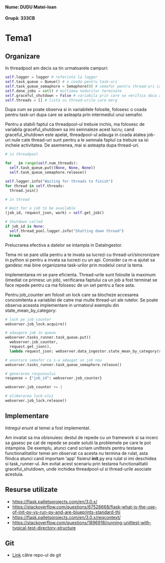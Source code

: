 #### Nume: DUDU Matei-Ioan
#### Grupă: 333CB

# Tema1

## Organizare

In threadpool am decis sa tin urmatoarele campuri:

```python
self.logger = logger # referinta la logger
self.task_queue = Queue() # o coada pentru task-uri
self.task_queue_semaphore = Semaphore(0) # semafor pentru thread-uri ca sa astepte accesul in coada
self.done_jobs = set() # multimea nodurilor terminate
self.graceful_shutdown = False # variabila prin care se verifica daca a fost cerut graceful_shutdown
self.threads = [] # lista cu thread-urile care merg
```

Dupa cum se poate observa si in variabilele folosite, folosesc o coada pentru task-uri dupa care se asteapta prin intermediul unui semafor.

Pentru a stabili faptul ca threadpool-ul trebuie inchis, ma folosesc de variabila graceful_shutdown sa imi semnaleze acest lucru; cand graceful_shutdown este apelat, threadpool-ul adauga in coada atatea job-uri nule cate thread-uri sunt pentru a le semnala faptul ca trebuie sa isi incheie activitatea. De asemenea, mai si asteapta dupa thread-uri.

```python
# in threadpool

for _ in range(self.num_threads):
  self.task_queue.put((None, None, None))
  self.task_queue_semaphore.release()

self.logger.info("Waiting for threads to finish")
for thread in self.threads:
  thread.join()
```

```python
# in thread

# Wait for a job to be available
(job_id, request_json, work) = self.get_job()

# Shutdown called
if job_id is None:
  self.thread_pool.logger.info("Shutting down thread")
  break
```

Prelucrarea efectiva a datelor se intampla in DataIngestor.

Tema mi se pare utila pentru a te invata sa lucrezi cu thread-uri/sincronizare in python si pentru a invata sa lucrezi cu un api. Consider ca m-a ajutat sa gandesc mai bine organizarea task-urilor prin modelul cerut la tema.

Implementarea mi se pare eficienta. Thread-urile sunt folosite la maximum (imediat ce primesc un job), verificarea faptului ca un job a fost terminat se face repede pentru ca ma folosesc de un set pentru a face asta.

Pentru job_counter am folosit un lock care sa blocheze accesarea concomitenta a variabilei de catre mai multe thread-uri ale rutelor. Se poate observa aceasta implementare in urmatorul exemplu din state_mean_by_category:

```python
# lock pe job_counter
webserver.job_lock.acquire()

# adaugare job in queue
webserver.tasks_runner.task_queue.put((
  webserver.job_counter,
  request.get_json(),
  lambda request_json: webserver.data_ingestor.state_mean_by_category(request_json)))

# anuntare semafor ca s-a adaugat un job nou
webserver.tasks_runner.task_queue_semaphore.release()

# generarea raspunsului
response = {"job_id": webserver.job_counter}

webserver.job_counter += 1

# eliberarea lock-ului
webserver.job_lock.release()
```

## Implementare

Intregul enunt al temei a fost implementat.

Am invatat sa ma obisnuiesc destul de repede cu un framework si sa incerc sa gasesc pe cat de repede se poate solutii la problemele pe care le pot intampina. De exemplu, atunci cand scriam unittests pentru testarea functionalitatilor temei am observat ca acesta nu termina de rulat, asta fiindca atunci cand importam 'app' fisierul __init__.py era rulat si imi deschidea si task_runner-ul. Am evitat acest scenariu prin testarea functionalitatii graceful_shutdown, unde inchidea threadpool-ul si thread-urile asociate acestuia.

## Resurse utilizate

* https://flask.palletsprojects.com/en/3.0.x/
* https://stackoverflow.com/questions/67528668/flask-what-is-the-use-of-init-py-vs-run-py-and-are-blueprints-standard-thi
* https://flask.palletsprojects.com/en/3.0.x/reqcontext/
* https://stackoverflow.com/questions/1896918/running-unittest-with-typical-test-directory-structure

## Git

* [Link](https://github.com/Mateiuss/asc-tema-1) către repo-ul de git